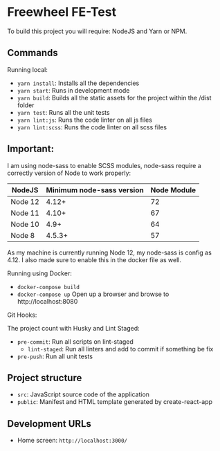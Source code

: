 # Freewheel FE-Test

To build this project you will require: NodeJS and Yarn or NPM.

## Commands

Running local:

 - `yarn install`: Installs all the dependencies
 - `yarn start`: Runs in development mode
 - `yarn build`: Builds all the static assets for the project within the /dist folder
 - `yarn test`: Runs all the unit tests
 - `yarn lint:js`: Runs the code linter on all js files
 - `yarn lint:scss`: Runs the code linter on all scss files

## Important:

I am using node-sass to enable SCSS modules, node-sass require a correctly version of Node to work properly:

NodeJS  | Minimum node-sass version | Node Module
--------|--------------------------|------------
Node 12 | 4.12+                    | 72
Node 11 | 4.10+                    | 67
Node 10 | 4.9+                     | 64
Node 8  | 4.5.3+                   | 57

As my machine is currently running Node 12, my node-sass is config as 4.12.
I also made sure to enable this in the docker file as well.

Running using Docker:

 - `docker-compose build`
 - `docker-compose up`
Open up a browser and browse to http://localhost:8080


Git Hooks:

The project count with Husky and Lint Staged:
 - `pre-commit`: Run all scripts on lint-staged
    - `lint-staged`: Run all linters and add to commit if something be fix
 - `pre-push`: Run all unit tests

## Project structure

 - `src`: JavaScript source code of the application
 - `public`: Manifest and HTML template generated by create-react-app

## Development URLs

- Home screen: `http://localhost:3000/`